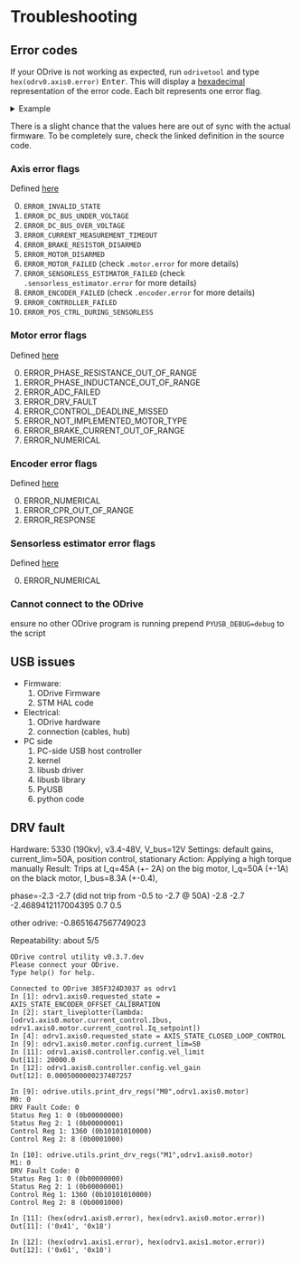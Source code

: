 # Troubleshooting

## Error codes
If your ODrive is not working as expected, run `odrivetool` and type `hex(odrv0.axis0.error)` <kbd>Enter</kbd>. This will display a [hexadecimal](https://en.wikipedia.org/wiki/Hexadecimal) representation of the error code. Each bit represents one error flag.

<details><summary markdown="span">Example</summary><div markdown="block">

Say you typed `hex(odrv0.axis0.error)` and got `0x6` as a result. Written in binary this number corresponds to `110`, so bits 1 and 2 are set.

Looking at the reference below, this means that both `ERROR_DC_BUS_UNDER_VOLTAGE` and `ERROR_DC_BUS_OVER_VOLTAGE` occurred.

</div></details>

There is a slight chance that the values here are out of sync with the actual firmware. To be completely sure, check the linked definition in the source code.

### Axis error flags

Defined [here](../Firmware/MotorControl/axis.hpp)

0. `ERROR_INVALID_STATE`
1. `ERROR_DC_BUS_UNDER_VOLTAGE`
2. `ERROR_DC_BUS_OVER_VOLTAGE`
3. `ERROR_CURRENT_MEASUREMENT_TIMEOUT`
4. `ERROR_BRAKE_RESISTOR_DISARMED`
5. `ERROR_MOTOR_DISARMED`
6. `ERROR_MOTOR_FAILED` (check `.motor.error` for more details)
7. `ERROR_SENSORLESS_ESTIMATOR_FAILED` (check `.sensorless_estimator.error` for more details)
8. `ERROR_ENCODER_FAILED` (check `.encoder.error` for more details)
9. `ERROR_CONTROLLER_FAILED`
10. `ERROR_POS_CTRL_DURING_SENSORLESS`

### Motor error flags

Defined [here](MotorControl/motor.hpp)

0. ERROR_PHASE_RESISTANCE_OUT_OF_RANGE
1. ERROR_PHASE_INDUCTANCE_OUT_OF_RANGE
2. ERROR_ADC_FAILED
3. ERROR_DRV_FAULT
4. ERROR_CONTROL_DEADLINE_MISSED
5. ERROR_NOT_IMPLEMENTED_MOTOR_TYPE
6. ERROR_BRAKE_CURRENT_OUT_OF_RANGE
7. ERROR_NUMERICAL

### Encoder error flags

Defined [here](MotorControl/encoder.hpp)

0. ERROR_NUMERICAL
1. ERROR_CPR_OUT_OF_RANGE
2. ERROR_RESPONSE

### Sensorless estimator error flags

Defined [here](MotorControl/sensorless_estimator.hpp)

0. ERROR_NUMERICAL


### Cannot connect to the ODrive

ensure no other ODrive program is running
prepend `PYUSB_DEBUG=debug` to the script

## USB issues ##

* Firmware:
  1. ODrive Firmware
  2. STM HAL code
* Electrical:
  1. ODrive hardware
  2. connection (cables, hub)
* PC side
  1. PC-side USB host controller
  2. kernel
  3. libusb driver
  4. libusb library
  5. PyUSB
  6. python code



## DRV fault ##

Hardware: 5330 (190kv), v3.4-48V, V_bus=12V
Settings: default gains, current_lim=50A, position control, stationary
Action: Applying a high torque manually
Result: Trips at I_q=45A (+- 2A) on the big motor, I_q=50A (+-1A) on the black motor, I_bus=8.3A (+-0.4),

phase=-2.3
-2.7 (did not trip from -0.5 to -2.7 @ 50A)
-2.8
-2.7
-2.4689412117004395
0.7
0.5

other odrive:
-0.8651647567749023

Repeatability: about 5/5


```
ODrive control utility v0.3.7.dev
Please connect your ODrive.
Type help() for help.

Connected to ODrive 385F324D3037 as odrv1
In [1]: odrv1.axis0.requested_state = AXIS_STATE_ENCODER_OFFSET_CALIBRATION
In [2]: start_liveplotter(lambda: [odrv1.axis0.motor.current_control.Ibus, odrv1.axis0.motor.current_control.Iq_setpoint])
In [4]: odrv1.axis0.requested_state = AXIS_STATE_CLOSED_LOOP_CONTROL
In [9]: odrv1.axis0.motor.config.current_lim=50
In [11]: odrv1.axis0.controller.config.vel_limit
Out[11]: 20000.0
In [12]: odrv1.axis0.controller.config.vel_gain
Out[12]: 0.0005000000237487257
```



```
In [9]: odrive.utils.print_drv_regs("M0",odrv1.axis0.motor)
M0: 0
DRV Fault Code: 0
Status Reg 1: 0 (0b00000000)
Status Reg 2: 1 (0b00000001)
Control Reg 1: 1360 (0b10101010000)
Control Reg 2: 8 (0b0001000)

In [10]: odrive.utils.print_drv_regs("M1",odrv1.axis0.motor)
M1: 0
DRV Fault Code: 0
Status Reg 1: 0 (0b00000000)
Status Reg 2: 1 (0b00000001)
Control Reg 1: 1360 (0b10101010000)
Control Reg 2: 8 (0b0001000)

In [11]: (hex(odrv1.axis0.error), hex(odrv1.axis0.motor.error))
Out[11]: ('0x41', '0x18')

In [12]: (hex(odrv1.axis1.error), hex(odrv1.axis1.motor.error))
Out[12]: ('0x61', '0x10')
```
